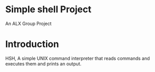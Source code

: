 # Simple shell Project
An ALX Group Project
# Introduction
HSH, A simple UNIX command interpreter that reads commands and executes them and prints an output.
